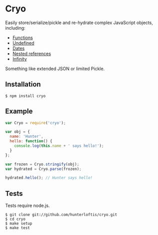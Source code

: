 # Cryo

Easily store/serialize/pickle and re-hydrate complex JavaScript objects, including:
- [Functions](https://github.com/hunterloftis/cryo/blob/master/test/function.test.js)
- [Undefined](https://github.com/hunterloftis/cryo/blob/master/test/null.test.js)
- [Dates](https://github.com/hunterloftis/cryo/blob/master/test/date.test.js)
- [Nested references](https://github.com/hunterloftis/cryo/blob/master/test/complex.test.js)
- [Infinity](https://github.com/hunterloftis/cryo/blob/master/test/number.test.js)

Something like extended JSON or limited Pickle.

## Installation

```
$ npm install cryo
```

## Example

```js
var Cryo = require('cryo');

var obj = {
  name: 'Hunter',
  hello: function() {
    console.log(this.name + ' says hello!');
  }
};

var frozen = Cryo.stringify(obj);
var hydrated = Cryo.parse(frozen);

hydrated.hello(); // Hunter says hello!
```

## Tests

Tests require node.js.

```
$ git clone git://github.com/hunterloftis/cryo.git
$ cd cryo
$ make setup
$ make test
```